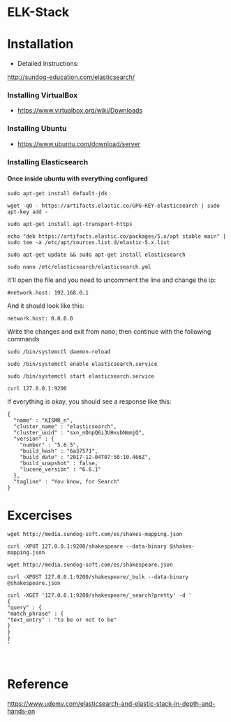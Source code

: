 # ELK-Stack

# Installation

- Detailed Instructions: 

http://sundog-education.com/elasticsearch/

### Installing VirtualBox
- https://www.virtualbox.org/wiki/Downloads

### Installing Ubuntu
- https://www.ubuntu.com/download/server

### Installing Elasticsearch

#### Once inside ubuntu with everything configured
```
sudo apt-get install default-jdk
```
```
wget -qO - https://artifacts.elastic.co/GPG-KEY-elasticsearch | sudo apt-key add -
```
```
sudo apt-get install apt-transport-https
```
```
echo "deb https://artifacts.elastic.co/packages/5.x/apt stable main" | sudo tee -a /etc/apt/sources.list.d/elastic-5.x.list
```
```
sudo apt-get update && sudo apt-get install elasticsearch
```
```
sudo nano /etc/elasticsearch/elasticsearch.yml
```
It'll open the file and you need to uncomment the line and change the ip:
```
#network.host: 192.168.0.1
```
And it should look like this:
```
network.host: 0.0.0.0
```
Write the changes and exit from nano; then continue with the following commands
```
sudo /bin/systemctl daemon-reload
```
```
sudo /bin/systemctl enable elasticsearch.service
```
```
sudo /bin/systemctl start elasticsearch.service
```
```
curl 127.0.0.1:9200
```
If everything is okay, you should see a response like this:
```
{
  "name" : "KISMR_n",
  "cluster_name" : "elasticsearch",
  "cluster_uuid" : "sxn_nDnpQ6i3UHxvbNmmjQ",
  "version" : {
    "number" : "5.6.5",
    "build_hash" : "6a37571",
    "build_date" : "2017-12-04T07:50:10.466Z",
    "build_snapshot" : false,
    "lucene_version" : "6.6.1"
  },
  "tagline" : "You know, for Search"
}
```
# Excercises
```
wget http://media.sundog-soft.com/es/shakes-mapping.json
```
```
curl -XPUT 127.0.0.1:9200/shakespeare --data-binary @shakes-mapping.json
```
```
wget http://media.sundog-soft.com/es/shakespeare.json
```
```
curl -XPOST 127.0.0.1:9200/shakespeare/_bulk --data-binary @shakespeare.json
```
```
curl -XGET '127.0.0.1:9200/shakespeare/_search?pretty' -d '
{
"query" : {
"match_phrase" : {
"text_entry" : "to be or not to be"
}
}
}
'
```
```

```
```

```


# Reference
https://www.udemy.com/elasticsearch-and-elastic-stack-in-depth-and-hands-on

